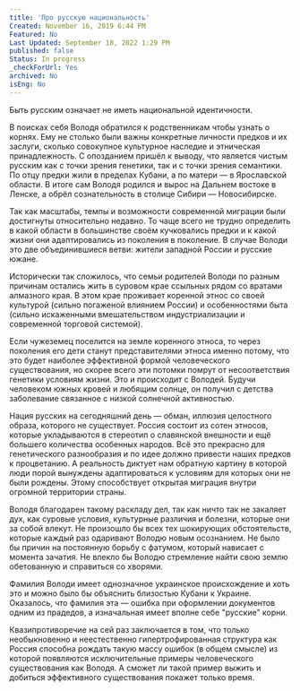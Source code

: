 ```yaml
---
title: 'Про русскую национальность'
Created: November 16, 2019 6:44 PM
Featured: No
Last Updated: September 18, 2022 1:29 PM
published: false
Status: In progress
_checkForUrl: Yes
archived: No
isEng: No
---
```


Быть русским означает не иметь национальной идентичности.

В поисках себя Володя обратился к родственникам чтобы узнать о корнях. Ему не столько были важны конкретные личности предков и их заслуги, сколько совокупное культурное наследие и этническая принадлежность. С опозданием пришёл к выводу, что является чистым русским как с точки зрения генетики, так и с точки зрения семантики. По отцу предки жили в пределах Кубани, а по матери — в Ярославской области. В итоге сам Володя родился и вырос на Дальнем востоке в Ленске, а обрёл сознательность в столице Сибири — Новосибирске.

Так как масштабы, темпы и возможности современной миграции были достигнуты относительно недавно. То чаще всего не трудно определить в какой области в большинстве своём кучковались предки и к какой жизни они адаптировались из поколения в поколение. В случае Володи это две объединившиеся ветви: жители западной России и русские южане.

Исторически так сложилось, что семьи родителей Володи по разным причинам остались жить в суровом крае ссыльных рядом со вратами алмазного края. В этом крае проживает коренной этнос со своей культурой (сильно погаженой влиянием России) и особенностями быта (сильно искаженными вмешательством индустриализации и современной торговой системой).

Если чужеземец поселится на земле коренного этноса, то через поколения его дети станут представителями этноса именно потому, что это будет наиболее эффективной формой человеческого существования, но скорее всего эти потомки помрут от несоответствия генетики условиям жизни. Это и происходит с Володей. Будучи человеком южных кровей и любящим солнце, он получил с детства заболевание связанное с низкой солнечной активностью.

Нация русских на сегодняшний день — обман, иллюзия целостного образа, которого не существует. Россия состоит из сотен этносов, которые укладываются в стереотип о славянской внешности и ещё большего количества особенных народов. Всё это прекрасно для генетического разнообразия и по идее должно привести наших предков к процветанию. А реальность диктует нам обратную картину в которой люди порой вынуждены адаптироваться к условиям для которых они не были рождены. Этому способствует открытая миграция внутри огромной территории страны.

Володя благодарен такому раскладу дел, так как ничто так не закаляет дух, как суровые условия, культурные различия и болезни, которые они за собой влекут. Не произошло бы всех тех шокирующих обстоятельств, которые каждый раз одаривают Володю новым осознанием. Не было бы причин на постоянную борьбу с фатумом, который нависает с момента зачатия. Не влекло бы Володю стремление найти свою землю обетованную и справиться со хворями.

Фамилия Володи имеет однозначное украинское происхождение и хоть это и можно было бы объяснить близостью Кубани к Украине. Оказалось, что фамилия эта — ошибка при оформлении документов одним из прадедов, а изначальная имеет вполне себе "русские" корни.

Квазипротиворечие на сей раз заключается в том, что только необыкновенно и неестественно гипертрофированная структура как Россия способна рождать такую массу ошибок (в общем смысле) из которой появляются исключительные примеры человеческого существования как Володя. А сможет ли такой пример выжить и добиться эффективного существования покажет только время.